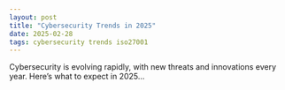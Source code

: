 ```yaml
---
layout: post
title: "Cybersecurity Trends in 2025"
date: 2025-02-28
tags: cybersecurity trends iso27001
---
```


Cybersecurity is evolving rapidly, with new threats and innovations every year. Here’s what to expect in 2025...
